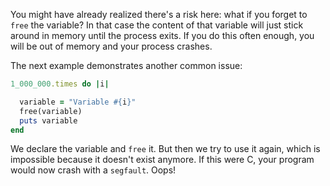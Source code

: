 You might have already realized there's a risk here: what if you forget to `free` the variable? In that case the content of that variable will just stick around in memory until the process exits. If you do this often enough, you will be out of memory and your process crashes.

The next example demonstrates another common issue:

```ruby
1_000_000.times do |i|

  variable = "Variable #{i}"
  free(variable)
  puts variable
end
```

We declare the variable and `free` it. But then we try to use it again, which is impossible because it doesn't exist anymore. If this were C, your program would now crash with a `segfault`. Oops!
